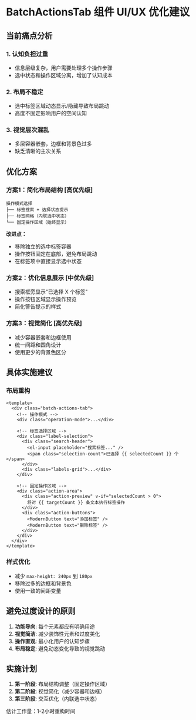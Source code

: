 # BatchActionsTab 组件 UI/UX 优化建议

## 当前痛点分析

### 1. 认知负担过重
- 信息层级复杂，用户需要处理多个操作步骤
- 选中状态和操作区域分离，增加了认知成本

### 2. 布局不稳定
- 选中标签区域动态显示/隐藏导致布局跳动
- 高度不固定影响用户的空间认知

### 3. 视觉层次混乱
- 多层容器嵌套，边框和背景色过多
- 缺乏清晰的主次关系

## 优化方案

### 方案1：简化布局结构 [高优先级]
```
操作模式选择
├── 标签搜索 + 选择状态提示
├── 标签网格（内联选中状态）
└── 固定操作区域（始终显示）
```

**改进点：**
- 移除独立的选中标签容器
- 操作按钮固定在底部，避免布局跳动
- 在标签项中直接显示选中状态

### 方案2：优化信息展示 [中优先级]
- 搜索框旁显示"已选择 X 个标签"
- 操作按钮区域显示操作预览
- 简化警告提示的样式

### 方案3：视觉简化 [高优先级]
- 减少容器嵌套和边框使用
- 统一间距和圆角设计
- 使用更少的背景色区分

## 具体实施建议

### 布局重构
```vue
<template>
  <div class="batch-actions-tab">
    <!-- 操作模式 -->
    <div class="operation-mode">...</div>
    
    <!-- 标签选择区域 -->
    <div class="label-selection">
      <div class="search-header">
        <el-input placeholder="搜索标签..." />
        <span class="selection-count">已选择 {{ selectedCount }} 个</span>
      </div>
      <div class="labels-grid">...</div>
    </div>
    
    <!-- 固定操作区域 -->
    <div class="action-area">
      <div class="action-preview" v-if="selectedCount > 0">
        将对 {{ targetCount }} 条文本执行标签操作
      </div>
      <div class="action-buttons">
        <ModernButton text="添加标签" />
        <ModernButton text="删除标签" />
      </div>
    </div>
  </div>
</template>
```

### 样式优化
- 减少 `max-height: 240px` 到 `180px`
- 移除过多的边框和背景色
- 使用一致的间距变量

## 避免过度设计的原则

1. **功能导向**: 每个元素都应有明确用途
2. **视觉简洁**: 减少装饰性元素和过度美化
3. **操作直观**: 最小化用户的认知步骤
4. **布局稳定**: 避免动态变化导致的视觉跳动

## 实施计划

1. **第一阶段**: 布局结构调整（固定操作区域）
2. **第二阶段**: 视觉简化（减少容器和边框）
3. **第三阶段**: 交互优化（内联选中状态）

估计工作量：1-2小时重构时间 